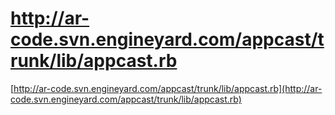 <!--
id: 33366358
link: http://tumblr.atmos.org/post/33366358/http-ar-code-svn-engineyard-com-appcast-trunk-lib-appc
slug: http-ar-code-svn-engineyard-com-appcast-trunk-lib-appc
date: Wed Apr 30 2008 15:45:25 GMT-0700 (PDT)
publish: 2008-04-030
tags: 
title: http://ar-code.svn.engineyard.com/appcast/trunk/lib/appcast.rb
-->


http://ar-code.svn.engineyard.com/appcast/trunk/lib/appcast.rb
==============================================================

[http://ar-code.svn.engineyard.com/appcast/trunk/lib/appcast.rb](http://ar-code.svn.engineyard.com/appcast/trunk/lib/appcast.rb)

